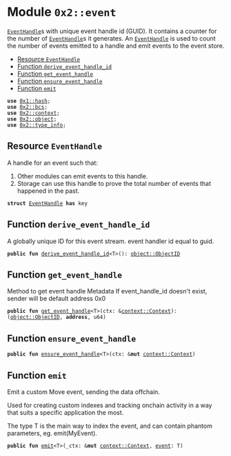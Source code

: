 
<a name="0x2_event"></a>

# Module `0x2::event`

<code><a href="event.md#0x2_event_EventHandle">EventHandle</a></code>s with unique event handle id (GUID). It contains a counter for the number
of <code><a href="event.md#0x2_event_EventHandle">EventHandle</a></code>s it generates. An <code><a href="event.md#0x2_event_EventHandle">EventHandle</a></code> is used to count the number of
events emitted to a handle and emit events to the event store.


-  [Resource `EventHandle`](#0x2_event_EventHandle)
-  [Function `derive_event_handle_id`](#0x2_event_derive_event_handle_id)
-  [Function `get_event_handle`](#0x2_event_get_event_handle)
-  [Function `ensure_event_handle`](#0x2_event_ensure_event_handle)
-  [Function `emit`](#0x2_event_emit)


<pre><code><b>use</b> <a href="">0x1::hash</a>;
<b>use</b> <a href="bcs.md#0x2_bcs">0x2::bcs</a>;
<b>use</b> <a href="context.md#0x2_context">0x2::context</a>;
<b>use</b> <a href="object.md#0x2_object">0x2::object</a>;
<b>use</b> <a href="type_info.md#0x2_type_info">0x2::type_info</a>;
</code></pre>



<a name="0x2_event_EventHandle"></a>

## Resource `EventHandle`

A handle for an event such that:
1. Other modules can emit events to this handle.
2. Storage can use this handle to prove the total number of events that happened in the past.


<pre><code><b>struct</b> <a href="event.md#0x2_event_EventHandle">EventHandle</a> <b>has</b> key
</code></pre>



<a name="0x2_event_derive_event_handle_id"></a>

## Function `derive_event_handle_id`

A globally unique ID for this event stream. event handler id equal to guid.


<pre><code><b>public</b> <b>fun</b> <a href="event.md#0x2_event_derive_event_handle_id">derive_event_handle_id</a>&lt;T&gt;(): <a href="object.md#0x2_object_ObjectID">object::ObjectID</a>
</code></pre>



<a name="0x2_event_get_event_handle"></a>

## Function `get_event_handle`

Method to get event handle Metadata
If event_handle_id doesn't exist, sender will be default address 0x0


<pre><code><b>public</b> <b>fun</b> <a href="event.md#0x2_event_get_event_handle">get_event_handle</a>&lt;T&gt;(ctx: &<a href="context.md#0x2_context_Context">context::Context</a>): (<a href="object.md#0x2_object_ObjectID">object::ObjectID</a>, <b>address</b>, u64)
</code></pre>



<a name="0x2_event_ensure_event_handle"></a>

## Function `ensure_event_handle`



<pre><code><b>public</b> <b>fun</b> <a href="event.md#0x2_event_ensure_event_handle">ensure_event_handle</a>&lt;T&gt;(ctx: &<b>mut</b> <a href="context.md#0x2_context_Context">context::Context</a>)
</code></pre>



<a name="0x2_event_emit"></a>

## Function `emit`

Emit a custom Move event, sending the data offchain.

Used for creating custom indexes and tracking onchain
activity in a way that suits a specific application the most.

The type T is the main way to index the event, and can contain
phantom parameters, eg. emit(MyEvent<phantom T>).


<pre><code><b>public</b> <b>fun</b> <a href="event.md#0x2_event_emit">emit</a>&lt;T&gt;(_ctx: &<b>mut</b> <a href="context.md#0x2_context_Context">context::Context</a>, <a href="event.md#0x2_event">event</a>: T)
</code></pre>
